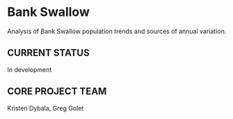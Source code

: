 Bank Swallow
============

Analysis of Bank Swallow population trends and sources of annual
variation.

CURRENT STATUS
--------------

In development

CORE PROJECT TEAM
-----------------

Kristen Dybala, Greg Golet
